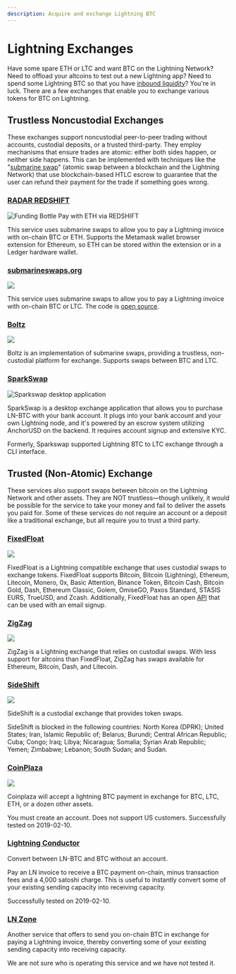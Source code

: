 ```yaml
---
description: Acquire and exchange Lightning BTC
---
```


# Lightning Exchanges

Have some spare ETH or LTC and want BTC on the Lightning Network? Need to offload your altcoins to test out a new Lightning app? Need to spend some Lightning BTC so that you have [inbound liquidity](bootstrapping-liquidity.md)? You're in luck. There are a few exchanges that enable you to exchange various tokens for BTC on Lightning.

## Trustless Noncustodial Exchanges

These exchanges support noncustodial peer-to-peer trading without accounts, custodial deposits, or a trusted third-party.  They employ mechanisms that ensure trades are atomic: either both sides happen, or neither side happens.  This can be implemented with techniques like the "[submarine swap](../tech/research/submarine-swap.md)" \(atomic swap between a blockchain and the Lightning Network\) that use blockchain-based HTLC escrow to guarantee that the user can refund their payment for the trade if something goes wrong.

### [RADAR REDSHIFT](https://redshift.radar.tech/)

![Funding Bottle Pay with ETH via REDSHIFT](../.gitbook/assets/peek-2019-10-30-23-38.gif)

This service uses submarine swaps to allow you to pay a Lightning invoice with on-chain BTC or ETH.  Supports the Metamask wallet browser extension for Ethereum, so ETH can be stored within the extension or in a Ledger hardware wallet.



### [submarineswaps.org](https://submarineswaps.org)

![](../.gitbook/assets/screen-shot-2019-06-19-at-2.25.18-pm.png)

This service uses submarine swaps to allow you to pay a Lightning invoice with on-chain BTC or LTC.  The code is [open source](https://github.com/submarineswaps/).



### [Boltz](https://boltz.exchange/)

![](../.gitbook/assets/screen-shot-2019-06-19-at-2.36.50-pm.png)

Boltz is an implementation of submarine swaps, providing a trustless, non-custodial platform for exchange.  Supports swaps between BTC and LTC.



### [SparkSwap](https://sparkswap.com/)

![Sparkswap desktop application](../.gitbook/assets/photo_2019-12-06_12-38-15.jpg)

SparkSwap is a desktop exchange application that allows you to purchase LN-BTC with your bank account.  It plugs into your bank account and your own Lightning node, and it's powered by an escrow system utilizing AnchorUSD on the backend.  It requires account signup and extensive KYC.

Formerly, Sparkswap supported Lightning BTC to LTC exchange through a CLI interface.

## Trusted \(Non-Atomic\) Exchange

These services also support swaps between bitcoin on the Lightning Network and other assets.  They are NOT trustless—though unlikely, it would be possible for the service to take your money and fail to deliver the assets you paid for.  Some of these services do not require an account or a deposit like a traditional exchange, but all require you to trust a third party.

### [FixedFloat](https://fixedfloat.com/)

![](../.gitbook/assets/screen-shot-2019-06-13-at-2.38.11-pm.png)

FixedFloat is a Lightning compatible exchange that uses custodial swaps to exchange tokens. FixedFloat supports Bitcoin, Bitcoin \(Lightning\), Ethereum, Litecoin, Monero, 0x, Basic Attention, Binance Token, Bitcoin Cash, Bitcoin Gold, Dash, Ethereum Classic, Golem, OmiseGO, Paxos Standard, STASIS EURS, TrueUSD, and Zcash. Additionally, FixedFloat has an open [API](https://fixedfloat.com/api) that can be used with an email signup.

### [ZigZag](https://zigzag.io/#/)

![](../.gitbook/assets/screen-shot-2019-06-13-at-2.41.48-pm.png)

ZigZag is a Lightning exchange that relies on custodial swaps. With less support for altcoins than FixedFloat, ZigZag has swaps available for Ethereum, Bitcoin, Dash, and Litecoin.

### [SideShift](https://sideshift.ai/)

![](../.gitbook/assets/screen-shot-2019-06-19-at-3.07.47-pm.png)

SideShift is a custodial exchange that provides token swaps.

SideShift is blocked in the following countries: North Korea \(DPRK\); United States; Iran, Islamic Republic of; Belarus; Burundi; Central African Republic; Cuba; Congo; Iraq; Libya; Nicaragua; Somalia; Syrian Arab Republic; Yemen; Zimbabwe; Lebanon; South Sudan; and Sudan.

### [CoinPlaza](https://www.coinplaza.it/)

![](../.gitbook/assets/screen-shot-2019-06-19-at-2.24.27-pm.png)

Coinplaza will accept a lightning BTC payment in exchange for BTC, LTC, ETH, or a dozen other assets.

You must create an account. Does not support US customers.  Successfully tested on 2019-02-10.

### [Lightning Conductor](https://lightningconductor.net/invoice)

Convert between LN-BTC and BTC without an account.  

Pay an LN invoice to receive a BTC payment on-chain, minus transaction fees and a 4,000 satoshi charge. This is useful to instantly convert some of your existing sending capacity into receiving capacity.

Successfully tested on 2019-02-10.

### [LN Zone](https://ln.zone/)

Another service that offers to send you on-chain BTC in exchange for paying a Lightning invoice, thereby converting some of your existing sending capacity into receiving capacity.

We are not sure who is operating this service and we have not tested it.




